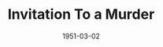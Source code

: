 ---
title: Invitation To a Murder
date: 1951-03-02
closing_date: 1951-03-10
layout: productions
featured_image:
image_caption:
image_credit:
playbill:
Theatre: Theatre Jacksonville
Venue: Little Theatre
cast:
- Detective Sergeant Selbridge: E.L. Patton, Jr.
- Doctor Linton: George Durney
- Estelle Channing: Yvonne Peairs
- Horatio Channing: Gene Sayre
- Jeanette Thorne: Midge Veal
- Lorinda Channing: Louise Howarth
- Martin: Elmo Lehman
- Mr. Dickson: Larry Zell
- Pedro: Gene Patton
- Peter Thorne: David Mozo
- Walter Channing: Walter D. Smith
crew:
- Art Work: Elva Stein
- Assistant Director: Edna Spindel
- Assistant Electrician: Su Hawkins
- Curtain: L.J. Gift
- Director: Paul E. Geisenhof
- Electrician:
  - Ozzie De Armona
  - Walter Quattlebaum
- Make-up Assistant:
  - Jane Porter
  - Roy Meischner
  - Norma Barri
  - Jack Vaughn
  - Ernestine Taylor
  - Bill Gibbs
  - Ruth Hamilton
  - Larry Zell
  - Doris Hobgood
- Make-up Chairman: Richard Kaszner
- Properties Assistant:
  - Evelyn Moccia
  - Mrs. L.L. Parks
  - Dr. Harry A. Nevel
- Properties Chairman: Margaret Lafferty
- Set and Technical Direction: Pete House
- Set Construction and Painting:
  - Larry Zell
  - Carl Hagen
  - Walter Quattlebaum
  - Laurel Barton
  - Gloria Meekins
  - Frankie Goldberg
  - Bill Gibbs
  - Peggy Gift
  - L.J. Gift
  - Budd Porter
  - Richard Kaszner
  - James Beach
  - Elmo Lehman
- Sound and Music: Peggy Gift
- Stage Manager: Sue Miller
- Wardrobe Assistant:
  - Ann Love
  - Janet Sucow
  - Edithe Price
  - Laurel Barton
  - Karen O'Shaughnessy
  - Polly Clendenning
  - Grace Ogden
  - Mary Sober
- Wardrobe Chairman: Margaret Fairweather
orchestra:
external_links:
---